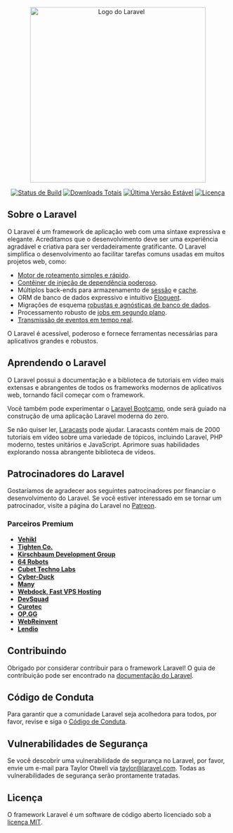 <p align="center"><a href="https://laravel.com" target="_blank"><img src="https://raw.githubusercontent.com/laravel/art/master/logo-lockup/5%20SVG/2%20CMYK/1%20Full%20Color/laravel-logolockup-cmyk-red.svg" width="400" alt="Logo do Laravel"></a></p>

<p align="center">
<a href="https://github.com/laravel/framework/actions"><img src="https://github.com/laravel/framework/workflows/tests/badge.svg" alt="Status de Build"></a>
<a href="https://packagist.org/packages/laravel/framework"><img src="https://img.shields.io/packagist/dt/laravel/framework" alt="Downloads Totais"></a>
<a href="https://packagist.org/packages/laravel/framework"><img src="https://img.shields.io/packagist/v/laravel/framework" alt="Última Versão Estável"></a>
<a href="https://packagist.org/packages/laravel/framework"><img src="https://img.shields.io/packagist/l/laravel/framework" alt="Licença"></a>
</p>

## Sobre o Laravel

O Laravel é um framework de aplicação web com uma sintaxe expressiva e elegante. Acreditamos que o desenvolvimento deve ser uma experiência agradável e criativa para ser verdadeiramente gratificante. O Laravel simplifica o desenvolvimento ao facilitar tarefas comuns usadas em muitos projetos web, como:

- [Motor de roteamento simples e rápido](https://laravel.com/docs/routing).
- [Contêiner de injeção de dependência poderoso](https://laravel.com/docs/container).
- Múltiplos back-ends para armazenamento de [sessão](https://laravel.com/docs/session) e [cache](https://laravel.com/docs/cache).
- ORM de banco de dados expressivo e intuitivo [Eloquent](https://laravel.com/docs/eloquent).
- Migrações de esquema [robustas e agnósticas de banco de dados](https://laravel.com/docs/migrations).
- Processamento robusto de [jobs em segundo plano](https://laravel.com/docs/queues).
- [Transmissão de eventos em tempo real](https://laravel.com/docs/broadcasting).

O Laravel é acessível, poderoso e fornece ferramentas necessárias para aplicativos grandes e robustos.

## Aprendendo o Laravel

O Laravel possui a documentação e a biblioteca de tutoriais em vídeo mais extensas e abrangentes de todos os frameworks modernos de aplicativos web, tornando fácil começar com o framework.

Você também pode experimentar o [Laravel Bootcamp](https://bootcamp.laravel.com), onde será guiado na construção de uma aplicação Laravel moderna do zero.

Se não quiser ler, [Laracasts](https://laracasts.com) pode ajudar. Laracasts contém mais de 2000 tutoriais em vídeo sobre uma variedade de tópicos, incluindo Laravel, PHP moderno, testes unitários e JavaScript. Aprimore suas habilidades explorando nossa abrangente biblioteca de vídeos.

## Patrocinadores do Laravel

Gostaríamos de agradecer aos seguintes patrocinadores por financiar o desenvolvimento do Laravel. Se você estiver interessado em se tornar um patrocinador, visite a página do Laravel no [Patreon](https://patreon.com/taylorotwell).

### Parceiros Premium

- **[Vehikl](https://vehikl.com/)**
- **[Tighten Co.](https://tighten.co)**
- **[Kirschbaum Development Group](https://kirschbaumdevelopment.com)**
- **[64 Robots](https://64robots.com)**
- **[Cubet Techno Labs](https://cubettech.com)**
- **[Cyber-Duck](https://cyber-duck.co.uk)**
- **[Many](https://www.many.co.uk)**
- **[Webdock, Fast VPS Hosting](https://www.webdock.io/en)**
- **[DevSquad](https://devsquad.com)**
- **[Curotec](https://www.curotec.com/services/technologies/laravel/)**
- **[OP.GG](https://op.gg)**
- **[WebReinvent](https://webreinvent.com/?utm_source=laravel&utm_medium=github&utm_campaign=patreon-sponsors)**
- **[Lendio](https://lendio.com)**

## Contribuindo

Obrigado por considerar contribuir para o framework Laravel! O guia de contribuição pode ser encontrado na [documentação do Laravel](https://laravel.com/docs/contributions).

## Código de Conduta

Para garantir que a comunidade Laravel seja acolhedora para todos, por favor, revise e siga o [Código de Conduta](https://laravel.com/docs/contributions#code-of-conduct).

## Vulnerabilidades de Segurança

Se você descobrir uma vulnerabilidade de segurança no Laravel, por favor, envie um e-mail para Taylor Otwell via [taylor@laravel.com](mailto:taylor@laravel.com). Todas as vulnerabilidades de segurança serão prontamente tratadas.

## Licença

O framework Laravel é um software de código aberto licenciado sob a [licença MIT](https://opensource.org/licenses/MIT).
